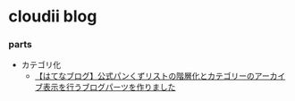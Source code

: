 # cloudii blog
### parts
* カテゴリ化
    * [【はてなブログ】公式パンくずリストの階層化とカテゴリーのアーカイブ表示を行うブログパーツを作りました](https://blog.wackwack.net/entry/2016/09/22/185558)
